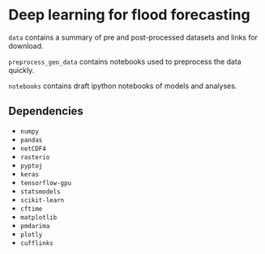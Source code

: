 # Deep learning for flood forecasting

`data` contains a summary of pre and post-processed datasets and links for download.

`preprocess_geo_data` contains notebooks used to preprocess the data quickly.

`notebooks` contains draft ipython notebooks of models and analyses.

## Dependencies

* `numpy`
* `pandas`
* `netCDF4`
* `rasterio`
* `pyptoj`
* `keras`
* `tensorflow-gpu`
* `statsmodels`
* `scikit-learn`
* `cftime`
* `matplotlib`
* `pmdarima`
* `plotly`
* `cufflinks`
